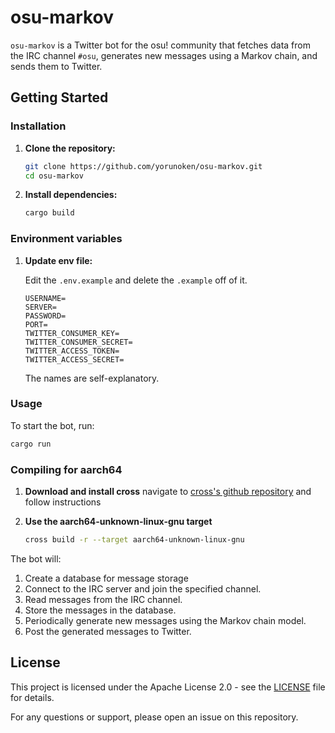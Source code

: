 # osu-markov

`osu-markov` is a Twitter bot for the osu! community that fetches data from the IRC channel `#osu`, generates new messages using a Markov chain, and sends them to Twitter.

## Getting Started

### Installation

1. **Clone the repository:**

    ```sh
    git clone https://github.com/yorunoken/osu-markov.git
    cd osu-markov
    ```

2. **Install dependencies:**

    ```sh
    cargo build
    ```


### Environment variables

1. **Update env file:**

    Edit the `.env.example` and delete the `.example` off of it.

    ```
    USERNAME=
    SERVER=
    PASSWORD=
    PORT=
    TWITTER_CONSUMER_KEY=
    TWITTER_CONSUMER_SECRET=
    TWITTER_ACCESS_TOKEN=
    TWITTER_ACCESS_SECRET=
    ```

    The names are self-explanatory.

### Usage

To start the bot, run:

```sh
cargo run
```

### Compiling for aarch64

1. **Download and install cross**
    navigate to [cross's github repository](https://github.com/cross-rs/cross) and follow instructions

2. **Use the aarch64-unknown-linux-gnu target**
    ```sh
    cross build -r --target aarch64-unknown-linux-gnu
    ```

The bot will:

1. Create a database for message storage
2. Connect to the IRC server and join the specified channel.
3. Read messages from the IRC channel.
4. Store the messages in the database.
5. Periodically generate new messages using the Markov chain model.
6. Post the generated messages to Twitter.

## License

This project is licensed under the Apache License 2.0 - see the [LICENSE](LICENSE) file for details.

For any questions or support, please open an issue on this repository.
